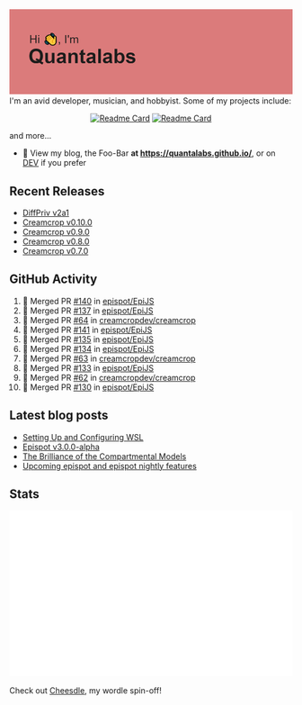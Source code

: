 <img src="header.png">
I'm an avid developer, musician, and hobbyist. Some of my projects include:
<p align='center'><a href="https://github.com/Quantalabs/EpiJS"><img src="https://github-readme-stats.vercel.app/api/pin/?username=epispot&amp;repo=EpiJS" alt="Readme Card"></a>
<a href="https://github.com/Quantalabs/NCOVDashboard"><img src="https://github-readme-stats.vercel.app/api/pin/?username=Quantalabs&amp;repo=NCOVDashboard" alt="Readme Card"></a></p>


and more...

- 📜 View my blog, the Foo-Bar **at https://quantalabs.github.io/**, or on [DEV](https://dev.to/Quantalabs) if you prefer

## Recent Releases
- [DiffPriv v2a1](https://github.com/Quantalabs/DiffPriv/releases/tag/v2.0.0-alpha1)
- [Creamcrop v0.10.0](https://github.com/creamcropdev/creamcrop/releases/tag/v0.10.0)
- [Creamcrop v0.9.0](https://github.com/creamcropdev/creamcrop/releases/tag/v0.9.0)
- [Creamcrop v0.8.0](https://github.com/creamcropdev/creamcrop/releases/tag/v0.8.0)
- [Creamcrop v0.7.0](https://github.com/creamcropdev/creamcrop/releases/tag/v0.7.0)

## GitHub Activity
<!--START_SECTION:activity-->
1. 🎉 Merged PR [#140](https://github.com/epispot/EpiJS/pull/140) in [epispot/EpiJS](https://github.com/epispot/EpiJS)
2. 🎉 Merged PR [#137](https://github.com/epispot/EpiJS/pull/137) in [epispot/EpiJS](https://github.com/epispot/EpiJS)
3. 🎉 Merged PR [#64](https://github.com/creamcropdev/creamcrop/pull/64) in [creamcropdev/creamcrop](https://github.com/creamcropdev/creamcrop)
4. 🎉 Merged PR [#141](https://github.com/epispot/EpiJS/pull/141) in [epispot/EpiJS](https://github.com/epispot/EpiJS)
5. 🎉 Merged PR [#135](https://github.com/epispot/EpiJS/pull/135) in [epispot/EpiJS](https://github.com/epispot/EpiJS)
6. 🎉 Merged PR [#134](https://github.com/epispot/EpiJS/pull/134) in [epispot/EpiJS](https://github.com/epispot/EpiJS)
7. 🎉 Merged PR [#63](https://github.com/creamcropdev/creamcrop/pull/63) in [creamcropdev/creamcrop](https://github.com/creamcropdev/creamcrop)
8. 🎉 Merged PR [#133](https://github.com/epispot/EpiJS/pull/133) in [epispot/EpiJS](https://github.com/epispot/EpiJS)
9. 🎉 Merged PR [#62](https://github.com/creamcropdev/creamcrop/pull/62) in [creamcropdev/creamcrop](https://github.com/creamcropdev/creamcrop)
10. 🎉 Merged PR [#130](https://github.com/epispot/EpiJS/pull/130) in [epispot/EpiJS](https://github.com/epispot/EpiJS)
<!--END_SECTION:activity-->

## Latest blog posts
<!-- BLOG-POST-LIST:START -->
- [Setting Up and Configuring WSL](https://dev.to/quantalabs/setting-up-and-configuring-wsl-392c)
- [Epispot v3.0.0-alpha](https://dev.to/epispot/epispot-v3-0-0-alpha-5heh)
- [The Brilliance of the Compartmental Models](https://dev.to/quantalabs/the-brilliance-of-the-compartmental-models-1j99)
- [Upcoming epispot and epispot nightly features](https://dev.to/epispot/upcoming-epispot-and-epispot-nightly-features-52ep)
<!-- BLOG-POST-LIST:END -->


## Stats
<p align="center"><img src="https://github.com/Quantalabs/github-stats/raw/master/generated/languages.svg" alt="Language Stats"><br>

Check out [Cheesdle](https://cheesdle.vercel.app), my wordle spin-off!
